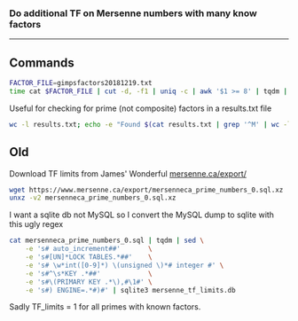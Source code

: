 ### Do additional TF on Mersenne numbers with many know factors
---

## Commands

```bash
FACTOR_FILE=gimpsfactors20181219.txt
time cat $FACTOR_FILE | cut -d, -f1 | uniq -c | awk '$1 >= 8' | tqdm | sort -n > 8_plus_factors
```

Useful for checking for prime (not composite) factors in a results.txt file
```bash
wc -l results.txt; echo -e "Found $(cat results.txt | grep '^M' | wc -l) factors\n"; cat results.txt | grep '^M' | awk -M '{ m = substr($1,2,length($1)); for(k=1; k<200; k++) if   ($5 % (2*m*k + 1) == 0) { break; }; if (k == 200) print $0 }'
```

## Old
Download TF limits from James' Wonderful [mersenne.ca/export/](https://www.mersenne.ca/export/)

```bash
wget https://www.mersenne.ca/export/mersenneca_prime_numbers_0.sql.xz
unxz -v2 mersenneca_prime_numbers_0.sql.xz
```

I want a sqlite db not MySQL so I convert the MySQL dump to sqlite with this ugly regex

```bash
cat mersenneca_prime_numbers_0.sql | tqdm | sed \
    -e 's# auto_increment##'       \
    -e 's#[UN]*LOCK TABLES.*##'    \
    -e 's# \w*int([0-9]*) \(unsigned \)*# integer #' \
    -e 's#^\s*KEY .*##'            \
    -e 's#\(PRIMARY KEY .*\),#\1#' \
    -e 's#) ENGINE=.*#)#' | sqlite3 mersenne_tf_limits.db
```

Sadly TF_limits = 1 for all primes with known factors.

